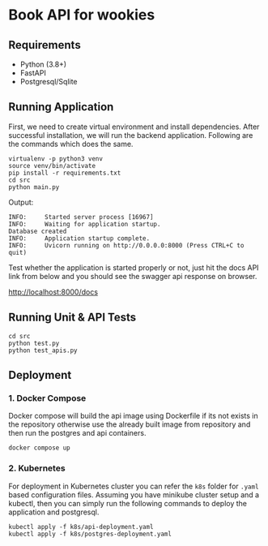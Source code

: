 # Book API for wookies

## Requirements

- Python (3.8+)
- FastAPI
- Postgresql/Sqlite

## Running Application

First, we need to create virtual environment and install dependencies.
After successful installation, we will run the backend application.
Following are the commands which does the same.

```commandline
virtualenv -p python3 venv
source venv/bin/activate
pip install -r requirements.txt
cd src
python main.py
```

Output:

```commandline
INFO:     Started server process [16967]
INFO:     Waiting for application startup.
Database created
INFO:     Application startup complete.
INFO:     Uvicorn running on http://0.0.0.0:8000 (Press CTRL+C to quit)
```

Test whether the application is started properly or not, just hit the docs API link from below and
you should see the swagger api response on browser.

<http://localhost:8000/docs>

## Running Unit & API Tests

```commandline
cd src
python test.py
python test_apis.py
```

## Deployment

### 1. Docker Compose

Docker compose will build the api image using Dockerfile if its not exists in the repository otherwise use the already built image from repository and then run the postgres and api containers.

```commandline
docker compose up
```

### 2. Kubernetes

For deployment in Kubernetes cluster you can refer the `k8s` folder for `.yaml` based configuration files.
Assuming you have minikube cluster setup and a kubectl, then you can simply run the following commands to
deploy the application and postgresql.

```commandline
kubectl apply -f k8s/api-deployment.yaml
kubectl apply -f k8s/postgres-deployment.yaml
```
